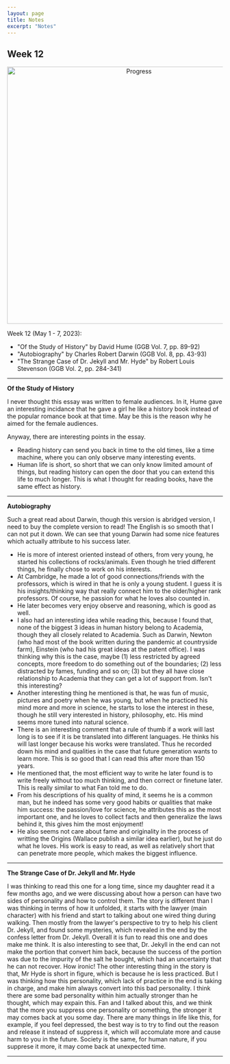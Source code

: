 ```yaml
---
layout: page
title: Notes
excerpt: "Notes"
---
```


## Week 12

<center><img src="https://github.com/qingkaikong/qingkaikong.github.io/raw/main/images/GGB_img/progress_week_12.jpg" alt="Progress" style="width: 600px;"/></center>

Week 12 (May 1 - 7, 2023):

* "Of the Study of History" by David Hume (GGB  Vol. 7, pp. 89-92)   
* "Autobiography" by Charles Robert Darwin (GGB  Vol. 8, pp. 43-93)     
* "The Strange Case of Dr. Jekyll and Mr. Hyde" by Robert Louis Stevenson (GGB  Vol. 2, pp. 284-341) 


---

**Of the Study of History**

I never thought this essay was written to female audiences. In it, Hume gave an interesting incidance that he gave a girl he like a history book instead of the popular romance book at that time. May be this is the reason why he aimed for the female audiences. 

Anyway, there are interesting points in the essay. 
* Reading history can send you back in time to the old times, like a time machine, where you can only observe many interesting events.   
* Human life is short, so short that we can only know limited amount of things, but reading history can open the door that you can extend this life to much longer. This is what I thought for reading books, have the same effect as history. 
 

---

**Autobiography**

Such a great read about Darwin, though this version is abridged version, I need to buy the complete version to read! The English is so smooth that I can not put it down. We can see that young Darwin had some nice features which actually attribute to his success later. 

* He is more of interest oriented instead of others, from very young, he started his collections of rocks/animals. Even though he tried different things, he finally chose to work on his interests. 
* At Cambridge, he made a lot of good connections/friends with the professors, which is wired in that he is only a young student. I guess it is his insights/thinking way that really connect him to the older/higher rank professors. Of course, he passion for what he loves also counted in. 
* He later becomes very enjoy observe and reasoning, which is good as well. 
* I also had an interesting idea while reading this, because I found that, none of the biggest 3 ideas in human history belong to Academia, though they all closely related to Academia. Such as Darwin, Newton (who had most of the book written during the pandemic at countryside farm), Einstein (who had his great ideas at the patent office). I was thinking why this is the case, maybe (1) less restricted by agreed concepts, more freedom to do something out of the boundaries; (2) less distracted by fames, funding and so on; (3) but they all have close relationship to Academia that they can get a lot of support from. Isn't this interesting?
* Another interesting thing he mentioned is that, he was fun of music, pictures and poetry when he was young, but when he practiced his mind more and more in science, he starts to lose the interest in these, though he still very interested in history, philosophy, etc. His mind seems more tuned into natural science. 
* There is an interesting comment that a rule of thumb if a work will last long is to see if it is be translated into different languages. He thinks his will last longer because his works were translated. Thus he recorded down his mind and qualities in the case that future generation wants to learn more. This is so good that I can read this after more than 150 years. 
* He mentioned that, the most efficient way to write he later found is to write freely without too much thinking, and then correct or finetune later. This is really similar to what Fan told me to do. 
* From his descriptions of his quality of mind, it seems he is a common man, but he indeed has some very good habits or qualities that make him success: the passion/love for science, he attributes this as the most important one, and he loves to collect facts and then generalize the laws behind it, this gives him the most enjoyment! 
* He also seems not care about fame and originality in the process of writting the Origins (Wallace publish a similar idea earlier), but he just do what he loves. His work is easy to read, as well as relatively short that can penetrate more people, which makes the biggest influence. 


---

**The Strange Case of Dr. Jekyll and Mr. Hyde** 

I was thinking to read this one for a long time, since my daughter read it a few months ago, and we were discussing about how a person can have two sides of personality and how to control them. The story is different than I was thinking in terms of how it unfolded, it starts with the lawyer (main character) with his friend and start to talking about one wired thing during walking. Then mostly from the lawyer's perspective to try to help his client Dr. Jekyll, and found some mysteries, which revealed in the end by the confess letter from Dr. Jekyll. Overall it is fun to read this one and does make me think. It is also interesting to see that, Dr. Jekyll in the end can not make the portion that convert him back, because the success of the portion was due to the impurity of the salt he bought, which had an uncertainty that he can not recover. How ironic! The other interesting thing in the story is that, Mr Hyde is short in figure, which is because he is less practiced. But I was thinking how this personality, which lack of practice in the end is taking in charge, and make him always convert into this bad personality. I think there are some bad personality within him actually stronger than he thought, which may expain this. Fan and I talked about this, and we think that the more you suppress one personality or something, the stronger it may comes back at you some day. There are many things in life like this, for example, if you feel depressed, the best way is to try to find out the reason and release it instead of suppress it, which will accomulate more and cause harm to you in the future. Society is the same, for human nature, if you supprese it more, it may come back at unexpected time. 

---

